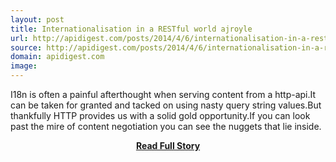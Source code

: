 ```yaml
---
layout: post
title: Internationalisation in a RESTful world ajroyle
url: http://apidigest.com/posts/2014/4/6/internationalisation-in-a-restful-world-ajroyle
source: http://apidigest.com/posts/2014/4/6/internationalisation-in-a-restful-world-ajroyle
domain: apidigest.com
image: 
---
```


<p>I18n is often a painful afterthought when serving content from a http-api.It can be taken for granted and tacked on using nasty query string values.But thankfully HTTP provides us with a solid gold opportunity.If you can look past the mire of content negotiation you can see the nuggets that lie inside.</p>
<center><p><a href="http://apidigest.com/posts/2014/4/6/internationalisation-in-a-restful-world-ajroyle" style='padding:25px; font-sze:18px; font-weight: bold;'>Read Full Story</a></p></center>
